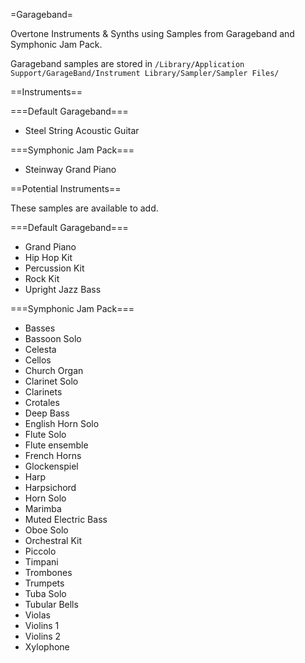 =Garageband=

Overtone Instruments & Synths using Samples from Garageband and
Symphonic Jam Pack.

Garageband samples are stored in `/Library/Application Support/GarageBand/Instrument Library/Sampler/Sampler Files/`

==Instruments==

===Default Garageband===
- Steel String Acoustic Guitar

===Symphonic Jam Pack===
- Steinway Grand Piano

==Potential Instruments==

These samples are available to add.

===Default Garageband===
- Grand Piano
- Hip Hop Kit
- Percussion Kit
- Rock Kit
- Upright Jazz Bass

===Symphonic Jam Pack===
- Basses
- Bassoon Solo
- Celesta
- Cellos
- Church Organ
- Clarinet Solo
- Clarinets
- Crotales
- Deep Bass
- English Horn Solo
- Flute Solo
- Flute ensemble
- French Horns
- Glockenspiel
- Harp
- Harpsichord
- Horn Solo
- Marimba
- Muted Electric Bass
- Oboe Solo
- Orchestral Kit
- Piccolo
- Timpani
- Trombones
- Trumpets
- Tuba Solo
- Tubular Bells
- Violas
- Violins 1
- Violins 2
- Xylophone
